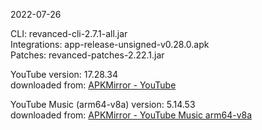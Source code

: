 2022-07-26
  
CLI: revanced-cli-2.7.1-all.jar  
Integrations: app-release-unsigned-v0.28.0.apk  
Patches: revanced-patches-2.22.1.jar  

YouTube version: 17.28.34  
downloaded from: [APKMirror - YouTube](https://www.apkmirror.com/apk/google-inc/youtube/youtube-17-28-34-release/youtube-17-28-34-2-android-apk-download/)  

YouTube Music (arm64-v8a) version: 5.14.53  
downloaded from: [APKMirror - YouTube Music arm64-v8a](https://www.apkmirror.com/apk/google-inc/youtube-music/youtube-music-5-14-53-release/youtube-music-5-14-53-3-android-apk-download/)  
